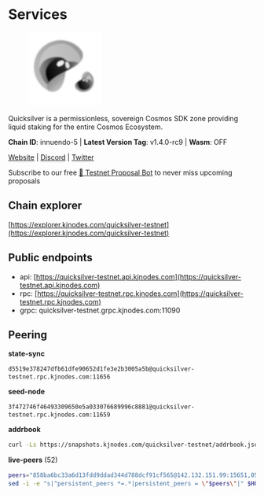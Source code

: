 # Services

<figure><img src="https://raw.githubusercontent.com/kj89/cosmos-images/main/logos/quicksilver.png" width="150" alt=""><figcaption></figcaption></figure>

Quicksilver is a permissionless, sovereign Cosmos SDK zone providing liquid staking for the entire Cosmos Ecosystem.

**Chain ID**: innuendo-5 | **Latest Version Tag**: v1.4.0-rc9 | **Wasm**: OFF

[Website](https://quicksilver.zone) | [Discord](https://discord.gg/quicksilverprotocol) | [Twitter](https://twitter.com/quicksilverzone)



Subscribe to our free [🤖 Testnet Proposal Bot](https://t.me/kjnodes_testnet_proposal_bot) to never miss upcoming proposals


## Chain explorer
[https://explorer.kjnodes.com/quicksilver-testnet](https://explorer.kjnodes.com/quicksilver-testnet)

## Public endpoints

* api: [https://quicksilver-testnet.api.kjnodes.com](https://quicksilver-testnet.api.kjnodes.com)
* rpc: [https://quicksilver-testnet.rpc.kjnodes.com](https://quicksilver-testnet.rpc.kjnodes.com)
* grpc: quicksilver-testnet.grpc.kjnodes.com:11090

## Peering

**state-sync**

```text
d5519e378247dfb61dfe90652d1fe3e2b3005a5b@quicksilver-testnet.rpc.kjnodes.com:11656
```

**seed-node**

```text
3f472746f46493309650e5a033076689996c8881@quicksilver-testnet.rpc.kjnodes.com:11659
```

**addrbook**
```bash
curl -Ls https://snapshots.kjnodes.com/quicksilver-testnet/addrbook.json > $HOME/.quicksilverd/config/addrbook.json
```

**live-peers** (52)
```bash
peers="858ba6bc33a6d13fdd9ddad344d788dcf91cf565@142.132.151.99:15651,0551eaa0db7097274410ee27a71672817e314b83@167.235.245.191:26656,796e72ffc343c187cd5e8397c0c09c0671d228e0@185.16.39.51:26656,2096650d8586b858d3369205f3b46ac4c765bc8e@65.109.53.155:26656,3c48a780b85d248e34e63eca5d44c624f93d09d5@135.181.59.162:11156,d5519e378247dfb61dfe90652d1fe3e2b3005a5b@65.109.68.190:11656,42f87cb55d5fdd222da28023613c66857398c4b8@5.22.223.252:26656,3519e61e653db97f5d1c7f1bec9b0072bca4d5fe@144.76.45.59:16656,1c4274460224753e8080d0efd16c0ed88fe27fc0@51.195.145.103:26656,a49d8d304e96350272dca24934b8295bc81d75d2@23.227.200.10:26656,f0621c59ca7cfba98015ae2a47886fc3d9c0020c@94.130.132.227:2060,78acdbabc08231765444b3143a222d433a5157e1@142.132.205.94:15651,1bb8de1360e51ed35f7c9a39d4039bfc51900730@5.9.61.120:11656,af8cfa944802a9bd510fc3407950a15e8be86c31@213.239.217.52:30656,8ff8a186fe9cbc70d0f34891fa051f87e561a48b@158.160.0.93:26656,b06ee574cf0b8641611c709a36b21c103d968c18@162.55.245.219:11656,0a3ac40a7a4ce35978c4da97be2eb6974bc3c58b@185.252.233.217:46656,9434d151be05e013cb0f20d27b699c8272ec4c89@65.109.82.111:29656,9e0604571aa20314c2261d70b7d8823414702715@51.159.141.209:26656,70c7663dba3b5181f1c3b8c92824dad070771ac6@217.13.223.167:56656,87d4e2b90141d5d52ed04387db4a46408c3fd66c@35.228.160.230:26656,dc88be3a0075ce429a423237abe223a9528ce0df@65.108.204.119:31656,e6bf4eca6a11035c06be529cb8c3758c2c00908f@213.170.135.20:26656,d4d83e209a2b096859821228ea17475f9a487a48@23.88.0.170:15651,ee6bae1a6d4a1e07f1e4bc7963cabedc6b73426e@94.130.137.119:26656,1452d484454c0f93ddf3cbf987ce1b9cadd8f23f@65.21.95.180:37656,e0f0703e9ce343c46e0ec01b19216715e817b358@65.109.85.170:28656,8557601a5dbac24afc576422ff00ad65c631520f@84.46.246.109:26656,74abcb5243d4ffc43de6ad1a288d8e50adcd467e@65.109.80.176:20656,532625a997a6f891405202968607f72afe004f15@202.61.225.157:26666,97377c16946f8e1fa69e7c2c6b7feb32c2090f09@116.202.227.117:11656,e25a748120c9608c1d2a70fafa75178d862b3463@178.18.254.211:10656,a637b94cb989909cc182623748ef179b0659f148@65.109.23.114:11156,25b8b792bb14e8bfdcdfa163a14710d5645a4eba@148.251.91.77:20656,46f97e49a49694aead28c27be2c19300f509e273@65.108.129.94:26656,a37474c1f254cd4b16d924327a755c914e8e7d86@65.109.30.53:26656,be637bd74973424c825c14c99b71f652fbabb48e@65.21.123.172:22656,2be586e675b0f55c96905cc83496861c64112f44@65.108.99.224:56656,13564ca7ffcc8fa6bcc6d405c96fe8c724ec17da@88.99.213.25:11656,5c2a752c9b1952dbed075c56c600c3a79b58c395@95.214.55.232:27026,bdb93c655989b2c1882339fabb013317066dda56@95.214.52.138:26676,ac6068dc650358a0c8f7b774630367ba2c70fa1f@93.190.141.68:21026,8a7c6e39ada0957c42cd716cb449c7df99ec299a@195.3.221.13:56676,a288baa951cbe92b253c01c3936d930af1d56424@5.161.142.236:26656,9a60250367f370dc7395c7a5b0d503cec544188f@65.108.230.113:20026,a320bf1dd2c16b60c404ab00fb06604e9377290c@65.108.44.149:20656,78d271e4b4692ff1ee8490f3825a541558b31870@65.21.95.46:28656,b9b8bb23e61d53ff3b293485d04ea567ebcd7933@65.108.65.94:26656,f6f1e4a0baf856ff7d7f6d12868a201282914314@65.109.89.5:26656,c409d9297f85d1290b4d6b208a1e66015c51434d@5.161.145.173:26656,03332cdbc3d354846a18992effbb8c20aa28f52a@65.21.133.125:28656,d0d0903d8c2f514c92284341d48aa422d4e37740@78.47.198.121:21026"
sed -i -e "s|^persistent_peers *=.*|persistent_peers = \"$peers\"|" $HOME/.quicksilverd/config/config.toml
```
